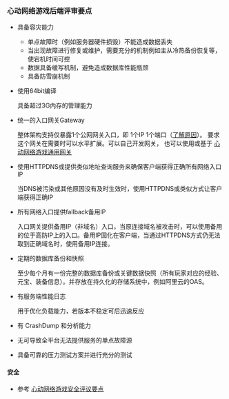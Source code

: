 ### 心动网络游戏后端评审要点

* 具备容灾能力
	* 单点故障时（例如服务器硬件损毁）不能造成数据丢失
	* 当出现故障进行修复或维护，需要充分的机制例如主从冷热备份恢复等，使宕机时间可控
	* 数据具备缓写机制，避免造成数据库性能瓶颈
	* 具备防雪崩机制

* 使用64bit编译

	具备超过3G内存的管理能力

* 统一的入口网关Gateway

	整体架构支持仅暴露1个公网网关入口，即 1个IP 1个端口（[了解原因](../misc/ddos.md)）。
	要求这个网关在需要时可以水平扩展。可以自己开发网关，
	也可以使用或基于  [心动网络游戏通用网关](https://github.com/xindong/frontd) 

* 使用HTTPDNS或提供类似地址查询服务来确保客户端获得正确所有网络入口IP

	当DNS被污染或其他原因没有及时生效时，使用HTTPDNS或类似方式让客户端获得正确IP

* 所有网络入口提供fallback备用IP

	入口网关提供备用IP（非域名）入口，当原连接域名被攻击时，可以使用备用的位于高防IP上的入口。备用IP固化在客户端，当通过HTTPDNS方式仍无法取到正确域名时，使用备用IP连接。

* 定期的数据库备份和快照

	至少每个月有一份完整的数据库备份或关键数据快照（所有玩家对应的经验、元宝、装备信息）。并存放在持久化的存储系统中，例如阿里云的OAS。

* 有服务端性能日志

	用于优化负载能力，若版本不稳定可后迅速反应

* 有 CrashDump 和分析能力

* 无可导致全平台无法提供服务的单点故障源

* 具备可靠的压力测试方案并进行充分的测试

#### 安全
* 参考 [心动网络游戏安全评议要点](security.md)
